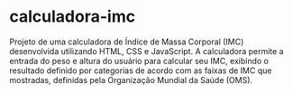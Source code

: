 # calculadora-imc
Projeto de uma calculadora de Índice de Massa Corporal (IMC) desenvolvida utilizando HTML, CSS e JavaScript. A calculadora permite a entrada do peso e altura do usuário para calcular seu IMC, exibindo o resultado definido por categorias de acordo com as faixas de IMC que mostradas, definidas pela Organização Mundial da Saúde (OMS).
